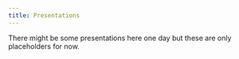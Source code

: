 ```yaml
---
title: Presentations
---
```


There might be some presentations here one day but these are only placeholders for now.
